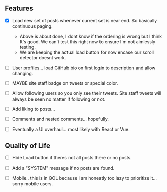 ## Features

- [x] Load new set of posts whenever current set is near end. So basically continuous paging.

  - Above is about done, I dont know if the ordering is wrong but I think It's good. We can't test this right now to ensure I'm not aimlessly testing.
  - We are keeping the actual load button for now encase our scroll detector doesnt work.

- [ ] User profiles... load GitHub bio on first login to description and allow changing.

- [ ] MAYBE site staff badge on tweets or special color.

- [ ] Allow following users so you only see their tweets. Site staff tweets will always be seen no matter if following or not.

- [ ] Add liking to posts...

- [ ] Comments and nested comments... hopefully.

- [ ] Eventually a UI overhaul... most likely with React or Vue.

## Quality of Life

- [ ] Hide Load button if theres not all posts there or no posts.

- [ ] Add a "SYSTEM" message if no posts are found.

- [ ] Mobile.. this is in QOL because I am honestly too lazy to prioritize it... sorry mobile users.
